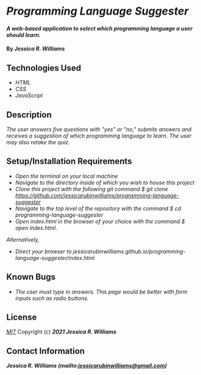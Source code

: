 # _Programming Language Suggester_

#### _A web-based application to select which programming language a user should learn._

#### By _**Jessica R. Williams**_

## Technologies Used

* _HTML_
* _CSS_
* _JavaScript_

## Description

_The user answers five questions with "yes" or "no," submits answers and receives a suggestion of which programming language to learn. The user may also retake the quiz._

## Setup/Installation Requirements

* _Open the terminal on your local machine_
* _Navigate to the directory inside of which you wish to house this project_
* _Clone this project with the following git command $ git clone https://github.com/jessicarubinwilliams/programming-language-suggester_
* _Navigate to the top level of the repository with the command $ cd programming-language-suggester_
* _Open index.html in the browser of your choice with the command $ open index.html_.

_Alternatively,_

* _Direct your browser to jessicarubinwilliams.github.io/programming-language-suggester/index.html_

## Known Bugs

* _The user must type in answers. This page would be better with form inputs such as radio buttons._

## License
*[MIT](https://choosealicense.com/licenses/mit/)*
Copyright (c) **_2021 Jessica R. Williams_**
## Contact Information
**_Jessica R. Williams (mailto:jessicarubinwilliams@gmail.com)_**
